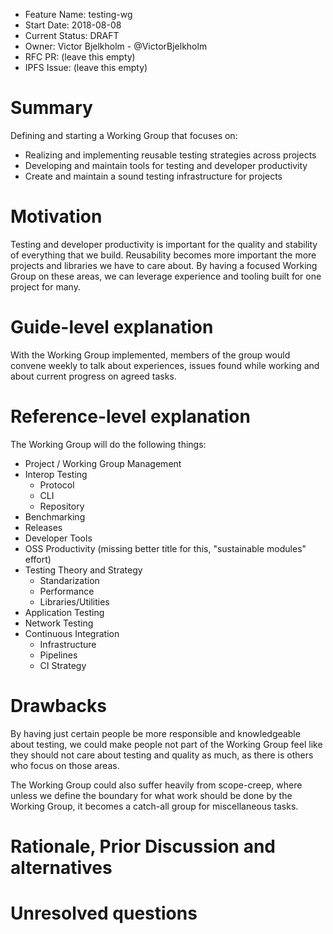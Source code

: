 - Feature Name: testing-wg
- Start Date: 2018-08-08
- Current Status: DRAFT
- Owner: Victor Bjelkholm - @VictorBjelkholm
- RFC PR: (leave this empty)
- IPFS Issue: (leave this empty)

# Summary
[summary]: #summary

<!--  One paragraph explanation of the feature. -->

Defining and starting a Working Group that focuses on:

- Realizing and implementing reusable testing strategies across projects
- Developing and maintain tools for testing and developer productivity
- Create and maintain a sound testing infrastructure for projects

# Motivation
[motivation]: #motivation

<!--  Why are we doing this? What use cases does it support? What is the expected outcome? -->

Testing and developer productivity is important for the quality and stability
of everything that we build. Reusability becomes more important the more projects
and libraries we have to care about. By having a focused Working Group on these
areas, we can leverage experience and tooling built for one project for many.

# Guide-level explanation
[guide-level-explanation]: #guide-level-explanation

<!--
Explain the proposal as if it was already included in the protocol and you were teaching it to another contributor on this project. That generally means:

- Introducing new named concepts.
- Explaining the feature largely in terms of examples.
- Explaining how programmers and other contributors should *think* about the feature, and how it should impact the way they use the software or protocols being modified. It should explain the impact as concretely as possible.
- If applicable, provide sample error messages, deprecation warnings, or migration guidance.
- If applicable, describe the differences between teaching this to existing contributors and new contributors.

For implementation-oriented RFCs (e.g. for changes to a protocol or its implementations), this section should focus on how protocol contributors should think about the change, and give examples of its concrete impact. For policy RFCs, this section should provide an example-driven introduction to the policy, and explain its impact in concrete terms. 
-->

With the Working Group implemented, members of the group would convene weekly
to talk about experiences, issues found while working and about current progress
on agreed tasks.

# Reference-level explanation
[reference-level-explanation]: #reference-level-explanation

The Working Group will do the following things:

- Project / Working Group Management
- Interop Testing
  - Protocol
  - CLI
  - Repository
- Benchmarking
- Releases
- Developer Tools
- OSS Productivity (missing better title for this, "sustainable modules" effort)
- Testing Theory and Strategy
  - Standarization
  - Performance
  - Libraries/Utilities
- Application Testing
- Network Testing
- Continuous Integration
  - Infrastructure
  - Pipelines
  - CI Strategy

<!--
This is the technical portion of the RFC. Explain the design in sufficient detail that:

- Its interaction with other features is clear.
- It is reasonably clear how the feature would be implemented.
- Corner cases are dissected by example.

The section should return to the examples given in the previous section, and explain more fully how the detailed proposal makes those examples work.
-->

# Drawbacks
[drawbacks]: #drawbacks

<!-- Why should we *not* do this? -->

By having just certain people be more responsible and knowledgeable about testing,
we could make people not part of the Working Group feel like they should not
care about testing and quality as much, as there is others who focus on those areas.

The Working Group could also suffer heavily from scope-creep, where unless we
define the boundary for what work should be done by the Working Group, it becomes
a catch-all group for miscellaneous tasks.

# Rationale, Prior Discussion and alternatives
[alternatives]: #alternatives

<!--
- Why is this design the best in the space of possible designs?
- What other designs have been considered and what is the rationale for not choosing them?
- What is the impact of not doing this?
- What prior discussions have occurred that led to this RFC (include links where possible)
-->

# Unresolved questions
[unresolved]: #unresolved-questions

<!--
- What parts of the design do you expect to resolve through the RFC process before this gets merged?
- What parts of the design do you expect to resolve through the implementation of this feature before stabilization?
- What related issues do you consider out of scope for this RFC that could be addressed in the future independently of the solution that comes out of this RFC?
-->

